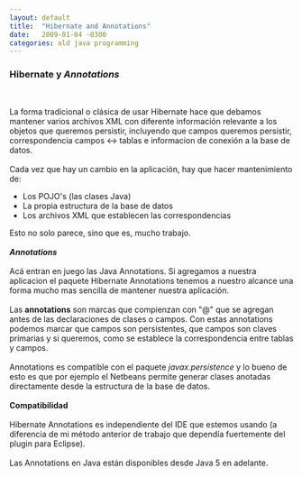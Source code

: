 ```yaml
---
layout: default
title:  "Hibernate and Annotations"
date:   2009-01-04 -0300
categories: old java programming
---
```


<p><h3 class="post-title">Hibernate y <em>Annotations</em></h3> 	                    <p>&nbsp;</p>La forma tradicional o cl&aacute;sica de usar Hibernate hace que debamos mantener varios archivos XML con diferente informaci&oacute;n relevante a los objetos que queremos persistir, incluyendo que campos queremos persistir, correspondencia campos &lt;-&gt; tablas e informacion de conexi&oacute;n a la base de datos.<br /><br />Cada vez que hay un cambio en la aplicaci&oacute;n, hay que hacer mantenimiento de:<br /><ul><li>Los POJO's (las clases Java)</li><li>La propia estructura de la base de datos</li><li>Los archivos XML que establecen las correspondencias</li></ul>Esto no solo parece, sino que es, mucho trabajo.<br /><br /><span style="font-weight: bold; font-style: italic;">Annotations</span><br /><br />Ac&aacute; entran en juego las Java Annotations. Si agregamos a nuestra aplicacion el paquete Hibernate Annotations tenemos a nuestro alcance una forma mucho mas sencilla de mantener nuestra aplicaci&oacute;n.<br /><br />Las <span style="font-weight: bold;">annotations</span> son marcas que compienzan con &quot;@&quot; que se agregan antes de las declaraciones de clases o campos. Con estas annotations podemos marcar que campos son persistentes, que campos son claves primarias y si queremos, como se establece la correspondencia entre tablas y campos.<br /><br />Annotations es compatible con el paquete <span style="font-style: italic;">javax.persistence</span> y lo bueno de esto es que por ejemplo el Netbeans permite generar clases anotadas directamente desde la estructura de la base de datos.<br /><br /><span style="font-weight: bold;">Compatibilidad</span><br /><br />Hibernate Annotations es independiente del IDE que estemos usando (a diferencia de mi m&eacute;todo anterior de trabajo que depend&iacute;a fuertemente del plugin para Eclipse).<br /><br />Las Annotations en Java est&aacute;n disponibles desde Java 5 en adelante.</p>